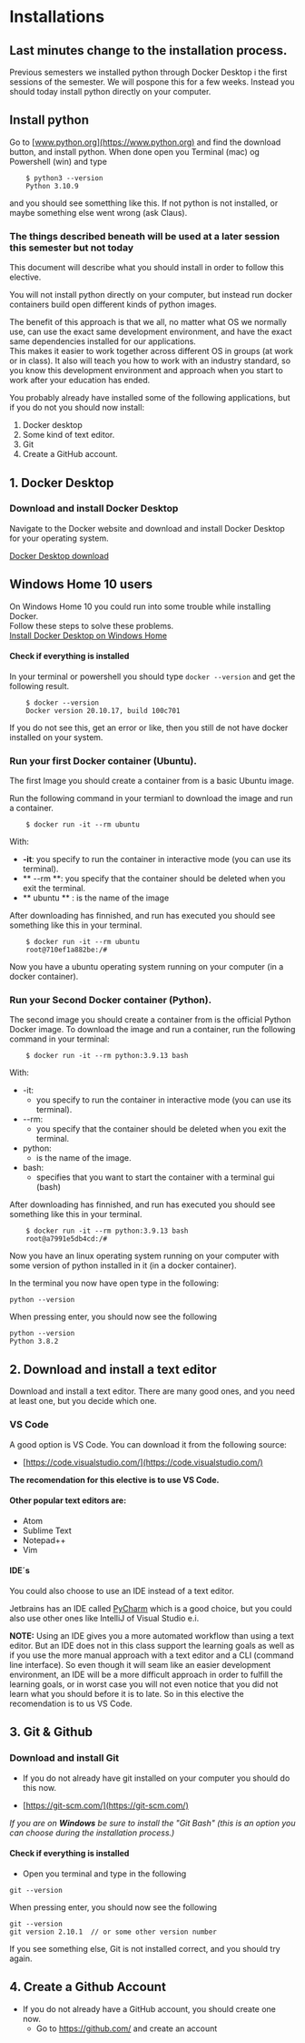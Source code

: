 # Installations

## Last minutes change to the installation process.
Previous semesters we installed python through Docker Desktop i the first sessions of the semester. We will pospone this for a few weeks.
Instead you should today install python directly on your computer.

## Install python
Go to [www.python.org](https://www.python.org) and find the download button, and install python.
When done open you Terminal (mac) og Powershell (win) and type

```
	$ python3 --version
	Python 3.10.9
``` 
and you should see sometthing like this. If not python is not installed, or maybe something else went wrong (ask Claus). 



### The things described beneath will be used at a later session this semester but not today

This document will describe what you should install in order to follow this elective.   


You will not install python directly on your computer, but instead run docker containers build open different kinds of python images.    

The benefit of this approach is that we all, no matter what OS we normally use, can use the exact same development environment, and have the exact  same dependencies installed for our applications.  
This makes it easier to work together across different OS in groups (at work or in class). It also will teach you how to work with an industry standard, so you know this development environment and approach when you start to work after your education has ended.  




You probably already have installed some of the following applications, but if you do not you should now install:


1. Docker desktop 
2. Some kind of text editor.
3. Git 
4. Create a GitHub account.


## 1. Docker Desktop
### Download and install Docker Desktop

Navigate to the Docker website and download and install Docker Desktop for your operating system.   

[Docker Desktop download](https://www.docker.com/products/docker-desktop)    

## Windows Home 10 users
On Windows Home 10 you could run into some trouble while installing Docker.     
Follow these steps to solve these problems.     
[Install Docker Desktop on Windows Home](https://docs.docker.com/docker-for-windows/install-windows-home/)

#### Check if everything is installed
In your terminal or powershell you should type ``` docker --version ``` and get the following result.

````
	$ docker --version 
	Docker version 20.10.17, build 100c701
````
If you do not see this, get an error or like, then you still de not have docker installed on your system.

### Run your first Docker container (Ubuntu). 

The first Image you should create a container from is a basic Ubuntu image.    

Run the following command in your termianl to download the image and run a container.




````
	$ docker run -it --rm ubuntu
````
With:   

* <b>-it</b>: you specify to run the container in interactive mode (you can use its terminal).
* ** --rm **: you specify that the container should be deleted when you exit the terminal.
* ** ubuntu ** : is the name of the image
 
After downloading has finnished, and run has executed you should see something like this in your terminal.

````
	$ docker run -it --rm ubuntu
	root@710ef1a882be:/#
````

Now you have a ubuntu operating system running on your computer (in a docker container).


### Run your Second Docker container (Python). 
The second image you should create a container from is the official Python Docker image.
To download the image and run a container, run the following command in your terminal:

````
	$ docker run -it --rm python:3.9.13 bash
````

With:   

* -it:  
	* you specify to run the container in interactive mode (you can use its terminal).
* --rm: 
	* you specify that the container should be deleted when you exit the terminal.
* python: 
	* is the name of the image.
* bash: 
	* specifies that you want to start the container with a terminal gui (bash) 

After downloading has finnished, and run has executed you should see something like this in your terminal.

````
	$ docker run -it --rm python:3.9.13 bash
	root@a7991e5db4cd:/#
````

Now you have an linux operating system running on your computer with some version of python installed in it (in a docker container).   

In the terminal you now have open type in the following:    

````
python --version
````

When pressing enter, you should now see the following

````
python --version
Python 3.8.2
````

## 2. Download and install a text editor
Download and install a text editor. There are many good ones, and you need at least one, but you decide which one.   

### VS Code
A good option is VS Code. You can download it from the following source: 

* [https://code.visualstudio.com/](https://code.visualstudio.com/)

**The recomendation for this elective is to use VS Code.**

#### Other popular text editors are:
* Atom
* Sublime Text
* Notepad++
* Vim

#### IDE´s
You could also choose to use an IDE instead of a text editor. 

Jetbrains has an IDE called [PyCharm](https://www.jetbrains.com/pycharm/) which is a good choice, but you could also use other ones like IntelliJ of Visual Studio e.i. 

**NOTE:**  Using an IDE gives you a more automated workflow than using a text editor. But an IDE does not in this class support the learning goals as well as if you use the more manual approach with a text editor and a CLI (command line interface). So even though it will seam like an easier development environment, an IDE will be a more difficult approach in order to fulfill the learning goals, or in worst case you will not even notice that you did not learn what you should before it is to late. So in this elective the recomendation is to us VS Code.  


## 3. Git & Github
### Download and install Git
* If you do not already have git installed on your computer you should do this now. 

* [https://git-scm.com/](https://git-scm.com/) 

_If you are on **Windows** be sure to install the "Git Bash" (this is an option you can choose during the installation process.)_

#### Check if everything is installed
* Open you terminal and type in the following

````
git --version
````
When pressing enter, you should now see the following

````
git --version
git version 2.10.1  // or some other version number
````

If you see something else, Git is not installed correct, and you should try again.


## 4. Create a Github Account
* If you do not already have a GitHub account, you should create one now. 
    * Go to https://github.com/ and create an account 


